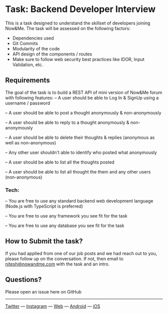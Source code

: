# Task: Backend Developer Interview

This is a task designed to understand the skillset of developers joining Now&Me.
The task will be assessed on the following factors:

- Dependencies used
- Git Commits
- Modularity of the code
- API design of the components / routes
- Make sure to follow web security best practices like IDOR, Input Validation, etc.

## Requirements

The goal of the task is to build a REST API of mini version of Now&Me forum with following features:
– A user should be able to Log In & SignUp using a username / password

– A user should be able to post a thought anonymously & non-anonymously

– A user should be able to reply to a thought anonymously & non-anonymously

– A user should be able to delete their thoughts & replies (anonymous as well as non-anonymous)

– Any other user shouldn't able to identify who posted what anonymously

– A user should be able to list all the thoughts posted

– A user should be able to list all thought the them and any other users (non-anonymous)

### Tech:

– You are free to use any standard backend web development language (Node.js with TypeScript is preferred)

– You are free to use any framework you see fit for the task

– You are free to use any database you see fit for the task

## How to Submit the task?

If you had applied from one of our job posts and we had reach out to you, please follow up on the conversation.
If not, then email to [nitesh@nowandme.com](mailto:nitesh@nowandme.com) with the task and an intro.

## Questions?

Please open an issue here on GitHub

---

[Twitter](https://twitter.com/nowandme) — [Instagram](https://instagram.com/nowandme) — [Web](https://nowandme.com/explore) — [Android](https://play.google.com/store/apps/details?id=com.nowandme.app) — [iOS](https://apps.apple.com/in/app/now-me-mental-health-community/id1587888702)
